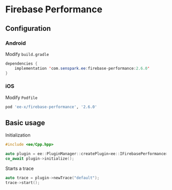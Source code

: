 # Firebase Performance
## Configuration
### Android
Modify `build.gradle`
```java
dependencies {
    implementation 'com.senspark.ee:firebase-performance:2.6.0'
}
```

### iOS
Modify `Podfile`
```ruby
pod 'ee-x/firebase-performance', '2.6.0'
```

## Basic usage
Initialization
```cpp
#include <ee/Cpp.hpp>

auto plugin = ee::PluginManager::createPlugin<ee::IFirebasePerformance>();
co_await plugin->initialize();
```

Starts a trace
```cpp
auto trace = plugin->newTrace("default");
trace->start();
```